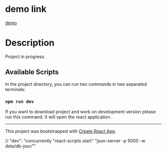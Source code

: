 # demo link

[demo](https://react-sign-in-up.herokuapp.com/)

# Description

Project in progress.

## Available Scripts

In the project directory, you can run two commands in two separated terminals:

### `npm run dev`

If you want to download project and work on development version please run this command.
It will open the react application.

---

This project was bootstrapped with [Create React App](https://github.com/facebook/create-react-app).

// "dev": "concurrently \"react-scripts start\" \"json-server -p 5000 -w data/db-json\""
